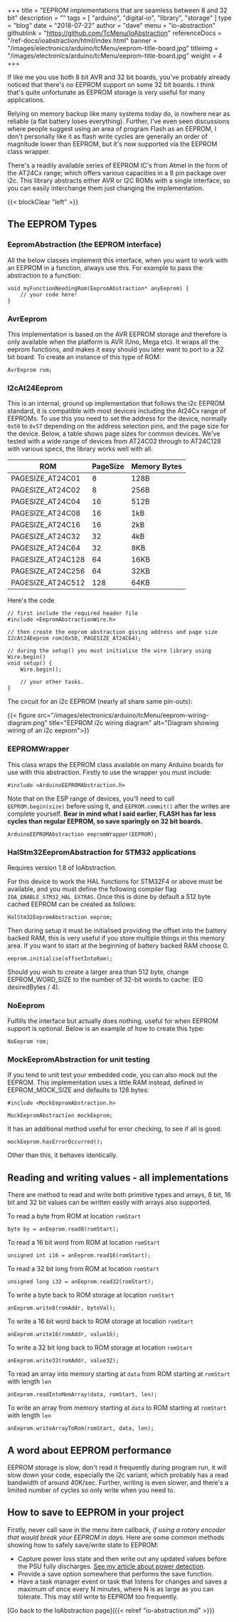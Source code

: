 +++
title = "EEPROM implementations that are seamless between 8 and 32 bit"
description = ""
tags = [ "arduino", "digital-io", "library", "storage" ]
type = "blog"
date = "2018-07-22"
author =  "dave"
menu = "io-abstraction"
githublink = "https://github.com/TcMenu/IoAbstraction"
referenceDocs = "/ref-docs/ioabstraction/html/index.html"
banner = "/images/electronics/arduino/tcMenu/eeprom-title-board.jpg"
titleimg = "/images/electronics/arduino/tcMenu/eeprom-title-board.jpg"
weight = 4
+++

If like me you use both 8 bit AVR and 32 bit boards, you've probably already noticed that there's no EEPROM support on some 32 bit boards. I think that's quite unfortunate as EEPROM storage is very useful for many applications.

Relying on memory backup like many systems today do, is nowhere near as reliable (a flat battery loses everything). Further, I've even seen discussions where people suggest using an area of program Flash as an EEPROM, I don't personally like it as flash write cycles are generally an order of magnitude lower than EEPROM, but it's now supported via the EEPROM class wrapper.

There's a readily available series of EEPROM IC's from Atmel in the form of the AT24Cx range; which offers various capacities in a 8 pin package over i2c. This library abstracts either AVR or I2C ROMs with a single interface, so you can easily interchange them just changing the implementation.

{{< blockClear "left" >}}

## The EEPROM Types

### EepromAbstraction (the EEPROM interface)

All the below classes implement this interface, when you want to work with an EEPROM in a function, always use this. For example to pass the abstraction to a function:

    void myFunctionNeedingRom(EepromAbstraction* anyEeprom) {
        // your code here!
    }

### AvrEeprom

This implementation is based on the AVR EEPROM storage and therefore is only available when the platform is AVR (Uno, Mega etc). It wraps all the eeprom functions, and makes it easy should you later want to port to a 32 bit board. To create an instance of this type of ROM:

    AvrEeprom rom;

### I2cAt24Eeprom

This is an internal, ground up implementation that follows the i2c EEPROM standard, it is compatible with most devices including the At24Cx range of EEPROMs. To use this you need to set the address for the device, normally `0x50` to `0x57` depending on the address selection pins, and the page size for the device. Below, a table shows page sizes for common devices. We've tested with a wide range of devices from AT24C02 through to AT24C128 with various specs, the library works well with all.

| ROM               | PageSize | Memory Bytes |
|-------------------|----------|--------------|
| PAGESIZE_AT24C01  | 8        | 128B         | 
| PAGESIZE_AT24C02  | 8        | 256B         | 
| PAGESIZE_AT24C04  | 16       | 512B         | 
| PAGESIZE_AT24C08  | 16       | 1kB          | 
| PAGESIZE_AT24C16  | 16       | 2kB          | 
| PAGESIZE_AT24C32  | 32       | 4kB          | 
| PAGESIZE_AT24C64  | 32       | 8KB          |
| PAGESIZE_AT24C128 | 64       | 16KB         |        
| PAGESIZE_AT24C256 | 64       | 32KB         |       
| PAGESIZE_AT24C512 | 128      | 64KB         |      

Here's the code

    // first include the required header file
    #include <EepromAbstractionWire.h>

	// then create the eeprom abstraction giving address and page size
	I2cAt24Eeprom rom(0x50, PAGESIZE_AT24C64);
	
	// during the setup() you must initialise the wire library using Wire.begin()
	void setup() {
	    Wire.begin();
	    
	    // your other tasks.
	}

The circuit for an i2c EEPROM (nearly all share same pin-outs):

{{< figure src="/images/electronics/arduino/tcMenu/eeprom-wiring-diagram.png" title="EEPROM i2c wiring diagram" alt="Diagram showing wiring of an i2c eeprom">}}

### EEPROMWrapper

This class wraps the EEPROM class available on many Arduino boards for use with this abstraction. Firstly to use the wrapper you must include:

    #include <ArduinoEEPROMAbstraction.h>

Note that on the ESP range of devices, you'll need to call `EEPROM.begin(size)` before using it, and `EEPROM.commit()` after the writes are complete yourself. **Bear in mind what I said earlier, FLASH has far less cycles than regular EEPROM, so save sparingly on 32 bit boards.**

    ArduinoEEPROMAbstraction eepromWrapper(EEPROM);

### HalStm32EepromAbstraction for STM32 applications

Requires version 1.8 of IoAbstraction.

For this device to work the HAL functions for STM32F4 or above must be available, and you must define the following compiler flag `IOA_ENABLE_STM32_HAL_EXTRAS`. Once this is done by default a 512 byte cached EEPROM can be created as follows:

    HalStm32EepromAbstraction eeprom;

Then during setup it must be initialised providing the offset into the battery backed RAM, this is very useful if you store multiple things in this memory area. If you want to start at the beginning of battery backed RAM choose 0.

    eeprom.initialise(offsetIntoRam);

Should you wish to create a larger area than 512 byte, change EEPROM_WORD_SIZE to the number of 32-bit words to cache: (EG desiredBytes / 4).  

### NoEeprom

Fulfills the interface but actually does nothing, useful for when EEPROM support is optional. Below is an example of how to create this type:

    NoEeprom rom;

### MockEepromAbstraction for unit testing

If you tend to unit test your embedded code, you can also mock out the EEPROM. This implementation uses a little RAM instead, defined in EEPROM_MOCK_SIZE and defaults to 128 bytes:

    #include <MockEepromAbstraction.h>
    
    MockEepromAbstraction mockEeprom;
    
It has an additional method useful for error checking, to see if all is good.

    mockEeprom.hasErrorOccurred();
    
Other than this, it behaves identically.

## Reading and writing values - all implementations

There are method to read and write both primitive types and arrays, 8 bit, 16 bit and 32 bit values can be written easily
with arrays also supported.

To read a byte from ROM at location `romStart`

	byte by = anEeprom.read8(romStart);

To read a 16 bit word from ROM at location `romStart`

	unsigned int i16 = anEeprom.read16(romStart);
	
To read a 32 bit long from ROM at location `romStart`
	
	unsigned long i32 = anEeprom.read32(romStart);

To write a byte back to ROM storage at location `romStart`

	anEeprom.write8(romAddr, byteVal);
	
To write a 16 bit word back to ROM storage at location `romStart`

	anEeprom.write16(romAddr, value16);

To write a 32 bit long back to ROM storage at location `romStart`

	anEeprom.write32(romAddr, value32);

To read an array into memory starting at `data` from ROM starting at `romStart` with length `len`

	anEeprom.readIntoMemArray(data, romStart, len);

To write an array from memory starting at `data` to ROM starting at `romStart` with length `len`

	anEeprom.writeArrayToRom(romStart, data, len);

## A word about EEPROM performance

EEPROM storage is slow, don't read it frequently during program run, it will slow down your code, especially the i2c variant; which probably has a read bandwidth of around 40K/sec. Further, writing is even slower, and there's a limited number of cycles so only write when you need to.

## How to save to EEPROM in your project

Firstly, never call save in the menu item callback, *if using a rotary encoder that would break your EEPROM in days.* Here are some common methods showing how to safely save/write state to EEPROM:

* Capture power loss state and then write out any updated values before the PSU fully discharges. [See my article about power detection](https://www.thecoderscorner.com/electronics/microcontrollers/psu-control/detecting-power-loss-in-powersupply/). 
* Provide a save option somewhere that performs the save function.
* Have a task manager event or task that listens for changes and saves a maximum of once every N minutes, where N is as large as you can tolerate. This may still write to EEPROM too frequently.

[Go back to the IoAbstraction page]({{< relref "io-abstraction.md" >}})